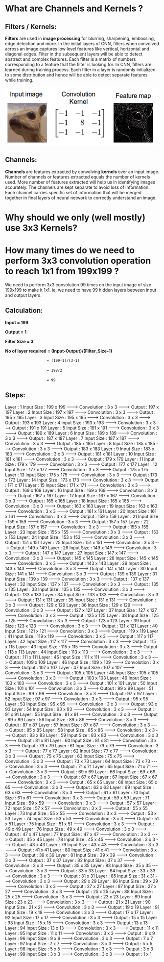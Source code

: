 # What are Channels and Kernels ?

## Filters / Kernels:
**Filters** are used in **image processing** for blurring, sharpening, embossing, edge detection and more. In the initial layers of CNN, filters when convolved across an image captures low level features like vertical, horizontal and diagonal edges. Filter in the subsequent layers will be able to detect abstract and complex features. Each filter is a matrix of numbers corresponding to a feature that the filter is looking for. In CNN, filters are learned during training process. Each filter in a layer is randomly initialized to some distribution and hence will be able to detect separate features while training.

![alt+text](https://github.com/rinazbelhaj/EIP/blob/master/kernel.png?raw=true "Kernel")

## Channels:
**Channels** are features extracted by convolving **kernels** over an input image. Number of channels or features extracted equals the number of kernels used. More number of features extracted will help us in identifying images accurately. The channels are kept separate to avoid loss of information. Each channel carries specific set of information that will be merged together in final layers of neural network to correctly understand an image.

# Why should we only (well mostly) use 3x3 Kernels?


# How many times do we need to perform 3x3 convolution operation to reach 1x1 from 199x199 ?

We need to perform 3x3 convolution 99 times on the input image of size 199x199 to make it 1x1. ie, we need to have 99 hidden layers between input and output layers.

## Calculation:

**Input = 199**

**Output = 1**

**Filter Size = 3**

**No of layer required = (Input-Output)/(Filter_Size-1)**

                       = (199-1)/(3-1)
                     
                       = 198/2
                     
                       = 99
                     
## Steps:

Layer : 1  Input Size : 199 x 199 ---> Convolution : 3 x 3 ---> Output : 197 x 197
Layer : 2  Input Size : 197 x 197 ---> Convolution : 3 x 3 ---> Output : 195 x 195
Layer : 3  Input Size : 195 x 195 ---> Convolution : 3 x 3 ---> Output : 193 x 193
Layer : 4  Input Size : 193 x 193 ---> Convolution : 3 x 3 ---> Output : 191 x 191
Layer : 5  Input Size : 191 x 191 ---> Convolution : 3 x 3 ---> Output : 189 x 189
Layer : 6  Input Size : 189 x 189 ---> Convolution : 3 x 3 ---> Output : 187 x 187
Layer : 7  Input Size : 187 x 187 ---> Convolution : 3 x 3 ---> Output : 185 x 185
Layer : 8  Input Size : 185 x 185 ---> Convolution : 3 x 3 ---> Output : 183 x 183
Layer : 9  Input Size : 183 x 183 ---> Convolution : 3 x 3 ---> Output : 181 x 181
Layer : 10  Input Size : 181 x 181 ---> Convolution : 3 x 3 ---> Output : 179 x 179
Layer : 11  Input Size : 179 x 179 ---> Convolution : 3 x 3 ---> Output : 177 x 177
Layer : 12  Input Size : 177 x 177 ---> Convolution : 3 x 3 ---> Output : 175 x 175
Layer : 13  Input Size : 175 x 175 ---> Convolution : 3 x 3 ---> Output : 173 x 173
Layer : 14  Input Size : 173 x 173 ---> Convolution : 3 x 3 ---> Output : 171 x 171
Layer : 15  Input Size : 171 x 171 ---> Convolution : 3 x 3 ---> Output : 169 x 169
Layer : 16  Input Size : 169 x 169 ---> Convolution : 3 x 3 ---> Output : 167 x 167
Layer : 17  Input Size : 167 x 167 ---> Convolution : 3 x 3 ---> Output : 165 x 165
Layer : 18  Input Size : 165 x 165 ---> Convolution : 3 x 3 ---> Output : 163 x 163
Layer : 19  Input Size : 163 x 163 ---> Convolution : 3 x 3 ---> Output : 161 x 161
Layer : 20  Input Size : 161 x 161 ---> Convolution : 3 x 3 ---> Output : 159 x 159
Layer : 21  Input Size : 159 x 159 ---> Convolution : 3 x 3 ---> Output : 157 x 157
Layer : 22  Input Size : 157 x 157 ---> Convolution : 3 x 3 ---> Output : 155 x 155
Layer : 23  Input Size : 155 x 155 ---> Convolution : 3 x 3 ---> Output : 153 x 153
Layer : 24  Input Size : 153 x 153 ---> Convolution : 3 x 3 ---> Output : 151 x 151
Layer : 25  Input Size : 151 x 151 ---> Convolution : 3 x 3 ---> Output : 149 x 149
Layer : 26  Input Size : 149 x 149 ---> Convolution : 3 x 3 ---> Output : 147 x 147
Layer : 27  Input Size : 147 x 147 ---> Convolution : 3 x 3 ---> Output : 145 x 145
Layer : 28  Input Size : 145 x 145 ---> Convolution : 3 x 3 ---> Output : 143 x 143
Layer : 29  Input Size : 143 x 143 ---> Convolution : 3 x 3 ---> Output : 141 x 141
Layer : 30  Input Size : 141 x 141 ---> Convolution : 3 x 3 ---> Output : 139 x 139
Layer : 31  Input Size : 139 x 139 ---> Convolution : 3 x 3 ---> Output : 137 x 137
Layer : 32  Input Size : 137 x 137 ---> Convolution : 3 x 3 ---> Output : 135 x 135
Layer : 33  Input Size : 135 x 135 ---> Convolution : 3 x 3 ---> Output : 133 x 133
Layer : 34  Input Size : 133 x 133 ---> Convolution : 3 x 3 ---> Output : 131 x 131
Layer : 35  Input Size : 131 x 131 ---> Convolution : 3 x 3 ---> Output : 129 x 129
Layer : 36  Input Size : 129 x 129 ---> Convolution : 3 x 3 ---> Output : 127 x 127
Layer : 37  Input Size : 127 x 127 ---> Convolution : 3 x 3 ---> Output : 125 x 125
Layer : 38  Input Size : 125 x 125 ---> Convolution : 3 x 3 ---> Output : 123 x 123
Layer : 39  Input Size : 123 x 123 ---> Convolution : 3 x 3 ---> Output : 121 x 121
Layer : 40  Input Size : 121 x 121 ---> Convolution : 3 x 3 ---> Output : 119 x 119
Layer : 41  Input Size : 119 x 119 ---> Convolution : 3 x 3 ---> Output : 117 x 117
Layer : 42  Input Size : 117 x 117 ---> Convolution : 3 x 3 ---> Output : 115 x 115
Layer : 43  Input Size : 115 x 115 ---> Convolution : 3 x 3 ---> Output : 113 x 113
Layer : 44  Input Size : 113 x 113 ---> Convolution : 3 x 3 ---> Output : 111 x 111
Layer : 45  Input Size : 111 x 111 ---> Convolution : 3 x 3 ---> Output : 109 x 109
Layer : 46  Input Size : 109 x 109 ---> Convolution : 3 x 3 ---> Output : 107 x 107
Layer : 47  Input Size : 107 x 107 ---> Convolution : 3 x 3 ---> Output : 105 x 105
Layer : 48  Input Size : 105 x 105 ---> Convolution : 3 x 3 ---> Output : 103 x 103
Layer : 49  Input Size : 103 x 103 ---> Convolution : 3 x 3 ---> Output : 101 x 101
Layer : 50  Input Size : 101 x 101 ---> Convolution : 3 x 3 ---> Output : 99 x 99
Layer : 51  Input Size : 99 x 99 ---> Convolution : 3 x 3 ---> Output : 97 x 97
Layer : 52  Input Size : 97 x 97 ---> Convolution : 3 x 3 ---> Output : 95 x 95
Layer : 53  Input Size : 95 x 95 ---> Convolution : 3 x 3 ---> Output : 93 x 93
Layer : 54  Input Size : 93 x 93 ---> Convolution : 3 x 3 ---> Output : 91 x 91
Layer : 55  Input Size : 91 x 91 ---> Convolution : 3 x 3 ---> Output : 89 x 89
Layer : 56  Input Size : 89 x 89 ---> Convolution : 3 x 3 ---> Output : 87 x 87
Layer : 57  Input Size : 87 x 87 ---> Convolution : 3 x 3 ---> Output : 85 x 85
Layer : 58  Input Size : 85 x 85 ---> Convolution : 3 x 3 ---> Output : 83 x 83
Layer : 59  Input Size : 83 x 83 ---> Convolution : 3 x 3 ---> Output : 81 x 81
Layer : 60  Input Size : 81 x 81 ---> Convolution : 3 x 3 ---> Output : 79 x 79
Layer : 61  Input Size : 79 x 79 ---> Convolution : 3 x 3 ---> Output : 77 x 77
Layer : 62  Input Size : 77 x 77 ---> Convolution : 3 x 3 ---> Output : 75 x 75
Layer : 63  Input Size : 75 x 75 ---> Convolution : 3 x 3 ---> Output : 73 x 73
Layer : 64  Input Size : 73 x 73 ---> Convolution : 3 x 3 ---> Output : 71 x 71
Layer : 65  Input Size : 71 x 71 ---> Convolution : 3 x 3 ---> Output : 69 x 69
Layer : 66  Input Size : 69 x 69 ---> Convolution : 3 x 3 ---> Output : 67 x 67
Layer : 67  Input Size : 67 x 67 ---> Convolution : 3 x 3 ---> Output : 65 x 65
Layer : 68  Input Size : 65 x 65 ---> Convolution : 3 x 3 ---> Output : 63 x 63
Layer : 69  Input Size : 63 x 63 ---> Convolution : 3 x 3 ---> Output : 61 x 61
Layer : 70  Input Size : 61 x 61 ---> Convolution : 3 x 3 ---> Output : 59 x 59
Layer : 71  Input Size : 59 x 59 ---> Convolution : 3 x 3 ---> Output : 57 x 57
Layer : 72  Input Size : 57 x 57 ---> Convolution : 3 x 3 ---> Output : 55 x 55
Layer : 73  Input Size : 55 x 55 ---> Convolution : 3 x 3 ---> Output : 53 x 53
Layer : 74  Input Size : 53 x 53 ---> Convolution : 3 x 3 ---> Output : 51 x 51
Layer : 75  Input Size : 51 x 51 ---> Convolution : 3 x 3 ---> Output : 49 x 49
Layer : 76  Input Size : 49 x 49 ---> Convolution : 3 x 3 ---> Output : 47 x 47
Layer : 77  Input Size : 47 x 47 ---> Convolution : 3 x 3 ---> Output : 45 x 45
Layer : 78  Input Size : 45 x 45 ---> Convolution : 3 x 3 ---> Output : 43 x 43
Layer : 79  Input Size : 43 x 43 ---> Convolution : 3 x 3 ---> Output : 41 x 41
Layer : 80  Input Size : 41 x 41 ---> Convolution : 3 x 3 ---> Output : 39 x 39
Layer : 81  Input Size : 39 x 39 ---> Convolution : 3 x 3 ---> Output : 37 x 37
Layer : 82  Input Size : 37 x 37 ---> Convolution : 3 x 3 ---> Output : 35 x 35
Layer : 83  Input Size : 35 x 35 ---> Convolution : 3 x 3 ---> Output : 33 x 33
Layer : 84  Input Size : 33 x 33 ---> Convolution : 3 x 3 ---> Output : 31 x 31
Layer : 85  Input Size : 31 x 31 ---> Convolution : 3 x 3 ---> Output : 29 x 29
Layer : 86  Input Size : 29 x 29 ---> Convolution : 3 x 3 ---> Output : 27 x 27
Layer : 87  Input Size : 27 x 27 ---> Convolution : 3 x 3 ---> Output : 25 x 25
Layer : 88  Input Size : 25 x 25 ---> Convolution : 3 x 3 ---> Output : 23 x 23
Layer : 89  Input Size : 23 x 23 ---> Convolution : 3 x 3 ---> Output : 21 x 21
Layer : 90  Input Size : 21 x 21 ---> Convolution : 3 x 3 ---> Output : 19 x 19
Layer : 91  Input Size : 19 x 19 ---> Convolution : 3 x 3 ---> Output : 17 x 17
Layer : 92  Input Size : 17 x 17 ---> Convolution : 3 x 3 ---> Output : 15 x 15
Layer : 93  Input Size : 15 x 15 ---> Convolution : 3 x 3 ---> Output : 13 x 13
Layer : 94  Input Size : 13 x 13 ---> Convolution : 3 x 3 ---> Output : 11 x 11
Layer : 95  Input Size : 11 x 11 ---> Convolution : 3 x 3 ---> Output : 9 x 9
Layer : 96  Input Size : 9 x 9 ---> Convolution : 3 x 3 ---> Output : 7 x 7
Layer : 97  Input Size : 7 x 7 ---> Convolution : 3 x 3 ---> Output : 5 x 5
Layer : 98  Input Size : 5 x 5 ---> Convolution : 3 x 3 ---> Output : 3 x 3
Layer : 99  Input Size : 3 x 3 ---> Convolution : 3 x 3 ---> Output : 1 x 1

